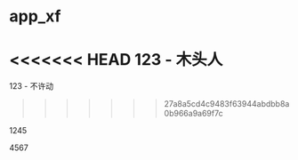 # app_xf



<<<<<<< HEAD
123 - 木头人
=======
123 - 不许动
>>>>>>> 27a8a5cd4c9483f63944abdbb8a0b966a9a69f7c

1245

4567
